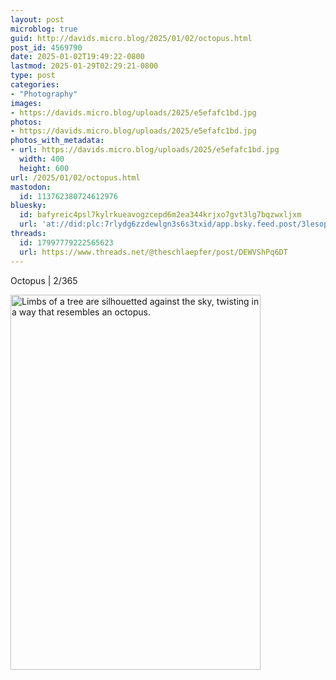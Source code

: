 ```yaml
---
layout: post
microblog: true
guid: http://davids.micro.blog/2025/01/02/octopus.html
post_id: 4569790
date: 2025-01-02T19:49:22-0800
lastmod: 2025-01-29T02:29:21-0800
type: post
categories:
- "Photography"
images:
- https://davids.micro.blog/uploads/2025/e5efafc1bd.jpg
photos:
- https://davids.micro.blog/uploads/2025/e5efafc1bd.jpg
photos_with_metadata:
- url: https://davids.micro.blog/uploads/2025/e5efafc1bd.jpg
  width: 400
  height: 600
url: /2025/01/02/octopus.html
mastodon:
  id: 113762380724612976
bluesky:
  id: bafyreic4psl7kylrkueavogzcepd6m2ea344krjxo7gvt3lg7bqzwxljxm
  url: 'at://did:plc:7rlydg6zzdewlgn3s6s3txid/app.bsky.feed.post/3lesope6eux2w'
threads:
  id: 17997779222565623
  url: https://www.threads.net/@theschlaepfer/post/DEWVShPq6DT
---
```

Octopus | 2/365

<img src="/uploads/2025/e5efafc1bd.jpg" width="400" height="600" alt="Limbs of a tree are silhouetted against the sky, twisting in a way that resembles an octopus.">
